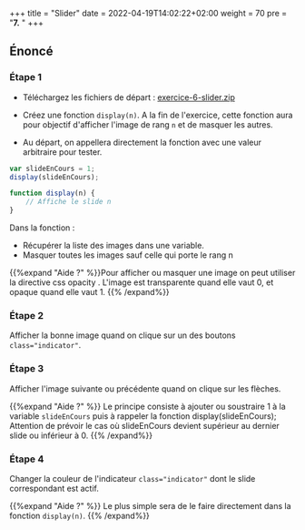 +++
title = "Slider"
date =  2022-04-19T14:02:22+02:00
weight = 70
pre = "<b>7.</b> "
+++

## Énoncé

### Étape 1

- Téléchargez les fichiers de départ : [exercice-6-slider.zip](/exos-js/6-slider/exercice-6-slider.zip)

- Créez une fonction `display(n)`. A la fin de l'exercice, cette fonction aura pour objectif d'afficher l'image de rang `n` et de masquer les autres.

- Au départ, on appellera directement la fonction avec une valeur arbitraire pour tester.

```js
var slideEnCours = 1;
display(slideEnCours);

function display(n) {
    // Affiche le slide n
}
```

Dans la fonction :

- Récupérer la liste des images dans une variable.
- Masquer toutes les images sauf celle qui porte le rang n

{{%expand "Aide ?" %}}Pour afficher ou masquer une image on peut utiliser la directive css opacity . L'image est transparente quand elle vaut 0, et opaque quand elle vaut 1. {{% /expand%}}

### Étape 2

Afficher la bonne image quand on clique sur un des boutons `class="indicator"`.

### Étape 3

Afficher l'image suivante ou précédente quand on clique sur les flèches.

{{%expand "Aide ?" %}}
Le principe consiste à ajouter ou soustraire 1 à la variable `slideEnCours` puis à rappeler la fonction display(slideEnCours); 
Attention de prévoir le cas où slideEnCours devient supérieur au dernier slide ou inférieur à 0.
{{% /expand%}}

### Étape 4

Changer la couleur de l'indicateur `class="indicator"` dont le slide correspondant est actif.

{{%expand "Aide ?" %}}
Le plus simple sera de le faire directement dans la fonction `display(n)`.
{{% /expand%}}
